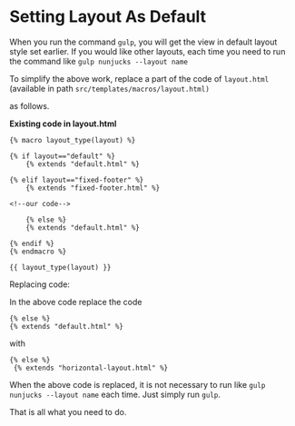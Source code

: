 # Setting Layout As Default

When you run the command `gulp`, you will get the view in default layout style set earlier. If you would like other layouts, each time you need to run the command like `gulp nunjucks --layout name`

To simplify the above work, replace a part of the code of `layout.html` \(available in path `src/templates/macros/layout.html)`

as follows.

**Existing code in layout.html**

```text
{% macro layout_type(layout) %}

{% if layout=="default" %}
    {% extends "default.html" %}

{% elif layout=="fixed-footer" %}
    {% extends "fixed-footer.html" %}

<!--our code-->

    {% else %}
    {% extends "default.html" %}

{% endif %}
{% endmacro %}

{{ layout_type(layout) }}
```

Replacing code:

In the above code replace the code

```text
{% else %}
{% extends "default.html" %}
```

with

```text
{% else %}
 {% extends "horizontal-layout.html" %}
```

When the above code is replaced, it is not necessary to run like `gulp nunjucks --layout name` each time. Just simply run `gulp`.

That is all what you need to do.

